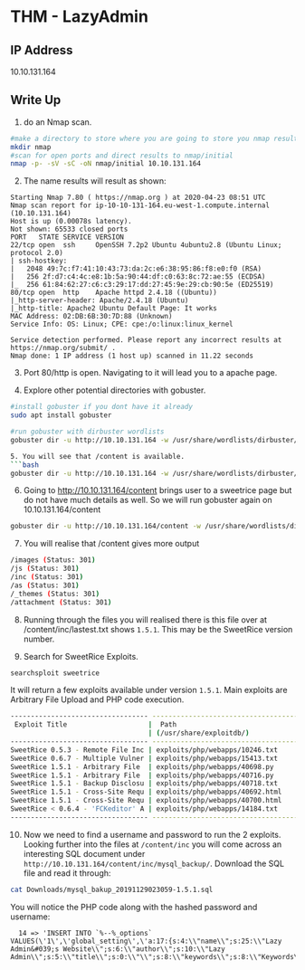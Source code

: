 # THM - LazyAdmin

## IP Address
10.10.131.164

## Write Up
1. do an Nmap scan.
```bash
#make a directory to store where you are going to store you nmap results
mkdir nmap
#scan for open ports and direct results to nmap/initial
nmap -p- -sV -sC -oN nmap/initial 10.10.131.164
```
2. The name results will result as shown:
```
Starting Nmap 7.80 ( https://nmap.org ) at 2020-04-23 08:51 UTC
Nmap scan report for ip-10-10-131-164.eu-west-1.compute.internal (10.10.131.164)
Host is up (0.00078s latency).
Not shown: 65533 closed ports
PORT   STATE SERVICE VERSION
22/tcp open  ssh     OpenSSH 7.2p2 Ubuntu 4ubuntu2.8 (Ubuntu Linux; protocol 2.0)
| ssh-hostkey: 
|   2048 49:7c:f7:41:10:43:73:da:2c:e6:38:95:86:f8:e0:f0 (RSA)
|   256 2f:d7:c4:4c:e8:1b:5a:90:44:df:c0:63:8c:72:ae:55 (ECDSA)
|_  256 61:84:62:27:c6:c3:29:17:dd:27:45:9e:29:cb:90:5e (ED25519)
80/tcp open  http    Apache httpd 2.4.18 ((Ubuntu))
|_http-server-header: Apache/2.4.18 (Ubuntu)
|_http-title: Apache2 Ubuntu Default Page: It works
MAC Address: 02:DB:6B:30:7D:88 (Unknown)
Service Info: OS: Linux; CPE: cpe:/o:linux:linux_kernel

Service detection performed. Please report any incorrect results at https://nmap.org/submit/ .
Nmap done: 1 IP address (1 host up) scanned in 11.22 seconds
```

3. Port 80/http is open. Navigating to it will lead you to a apache page.
<insert ss1>

4. Explore other potential directories with gobuster.
```bash
#install gobuster if you dont have it already
sudo apt install gobuster

#run gobuster with dirbuster wordlists
gobuster dir -u http://10.10.131.164 -w /usr/share/wordlists/dirbuster/directory-list-2.3-medium.txt

5. You will see that /content is available.
```bash
gobuster dir -u http://10.10.131.164 -w /usr/share/wordlists/dirbuster/directory-list-2.3-medium.txt
```

6. Going to http://10.10.131.164/content brings user to a sweetrice page but do not have much details as well. So we will run gobuster again on 10.10.131.164/content
```bash
gobuster dir -u http://10.10.131.164/content -w /usr/share/wordlists/dirbuster/directory-list-2.3-medium.txt
```

7. You will realise that /content gives more output
```bash
/images (Status: 301)
/js (Status: 301)
/inc (Status: 301)
/as (Status: 301)
/_themes (Status: 301)
/attachment (Status: 301)
```

8. Running through the files you will realised there is this file over at /content/inc/lastest.txt shows ```1.5.1```. This may be the SweetRice version number.

9. Search for SweetRice Exploits.
```bash
searchsploit sweetrice
```

It will return a few exploits available under version ```1.5.1```. Main exploits are Arbitrary File Upload and PHP code execution.
```bash
---------------------------------- ----------------------------------------
 Exploit Title                    |  Path
                                  | (/usr/share/exploitdb/)
---------------------------------- ----------------------------------------
SweetRice 0.5.3 - Remote File Inc | exploits/php/webapps/10246.txt
SweetRice 0.6.7 - Multiple Vulner | exploits/php/webapps/15413.txt
SweetRice 1.5.1 - Arbitrary File  | exploits/php/webapps/40698.py
SweetRice 1.5.1 - Arbitrary File  | exploits/php/webapps/40716.py
SweetRice 1.5.1 - Backup Disclosu | exploits/php/webapps/40718.txt
SweetRice 1.5.1 - Cross-Site Requ | exploits/php/webapps/40692.html
SweetRice 1.5.1 - Cross-Site Requ | exploits/php/webapps/40700.html
SweetRice < 0.6.4 - 'FCKeditor' A | exploits/php/webapps/14184.txt
---------------------------------- ----------------------------------------
```

10. Now we need to find a username and password to run the 2 exploits. Looking further into the files at ```/content/inc``` you will come across an interesting SQL document under ```http://10.10.131.164/content/inc/mysql_backup/```. Download the SQL file and read it through:
```bash
cat Downloads/mysql_bakup_20191129023059-1.5.1.sql 
```

You will notice the PHP code along with the hashed password and username:
```
  14 => 'INSERT INTO `%--%_options` VALUES(\'1\',\'global_setting\',\'a:17:{s:4:\\"name\\";s:25:\\"Lazy Admin&#039;s Website\\";s:6:\\"author\\";s:10:\\"Lazy Admin\\";s:5:\\"title\\";s:0:\\"\\";s:8:\\"keywords\\";s:8:\\"Keywords\\";s:11:\\"description\\";s:11:\\"Description\\";s:5:\\"admin\\";s:7:\\"manager\\";s:6:\\"passwd\\";s:32:\\"42f749ade7f9e195bf475f37a44cafcb\\";s:5:\\"close\\";i:1;s:9:\\"close_tip\\";s:454:\\"
```

